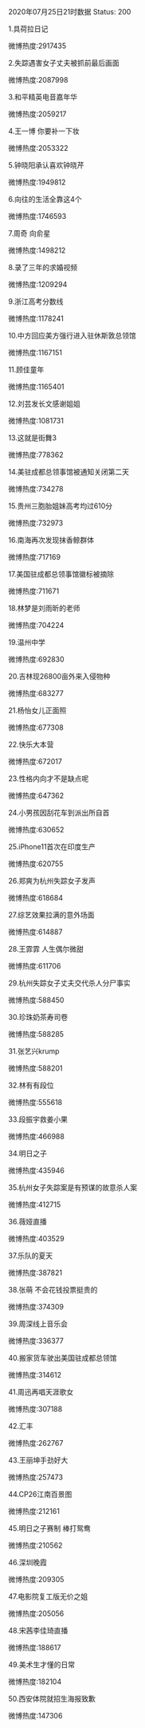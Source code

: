 2020年07月25日21时数据
Status: 200

1.具荷拉日记

微博热度:2917435

2.失踪遇害女子丈夫被抓前最后画面

微博热度:2087998

3.和平精英电音嘉年华

微博热度:2059217

4.王一博 你要补一下妆

微博热度:2053322

5.钟晓阳承认喜欢钟晓芹

微博热度:1949812

6.向往的生活全靠这4个

微博热度:1746593

7.周奇 向俞星

微博热度:1498212

8.录了三年的求婚视频

微博热度:1209294

9.浙江高考分数线

微博热度:1178241

10.中方回应美方强行进入驻休斯敦总领馆

微博热度:1167151

11.顾佳童年

微博热度:1165401

12.刘芸发长文感谢姐姐

微博热度:1081731

13.这就是街舞3

微博热度:778362

14.美驻成都总领事馆被通知关闭第二天

微博热度:734278

15.贵州三胞胎姐妹高考均过610分

微博热度:732973

16.南海再次发现抹香鲸群体

微博热度:717169

17.美国驻成都总领事馆徽标被摘除

微博热度:711671

18.林梦是刘雨昕的老师

微博热度:704224

19.温州中学

微博热度:692830

20.吉林现26800亩外来入侵物种

微博热度:683277

21.杨怡女儿正面照

微博热度:677308

22.快乐大本营

微博热度:672017

23.性格内向才不是缺点呢

微博热度:647362

24.小男孩因刮花车到派出所自首

微博热度:630652

25.iPhone11首次在印度生产

微博热度:620755

26.郑爽为杭州失踪女子发声

微博热度:618684

27.综艺效果拉满的意外场面

微博热度:614887

28.王霏霏 人生偶尔微甜

微博热度:611706

29.杭州失踪女子丈夫交代杀人分尸事实

微博热度:588450

30.珍珠奶茶寿司卷

微博热度:588285

31.张艺兴krump

微博热度:588201

32.林有有段位

微博热度:555618

33.段振宇救姜小果

微博热度:466988

34.明日之子

微博热度:435946

35.杭州女子失踪案是有预谋的故意杀人案

微博热度:412715

36.薇娅直播

微博热度:403529

37.乐队的夏天

微博热度:387821

38.张萌 不会花钱投票挺贵的

微博热度:374309

39.周深线上音乐会

微博热度:336377

40.搬家货车驶出美国驻成都总领馆

微博热度:314612

41.周迅再唱天涯歌女

微博热度:307188

42.汇丰

微博热度:262767

43.王丽坤手劲好大

微博热度:257473

44.CP26江南百景图

微博热度:212161

45.明日之子赛制 棒打鸳鸯

微博热度:210562

46.深圳晚霞

微博热度:209305

47.电影院复工版无价之姐

微博热度:205056

48.宋茜李佳琦直播

微博热度:188617

49.美术生才懂的日常

微博热度:182104

50.西安体院就招生海报致歉

微博热度:147306

